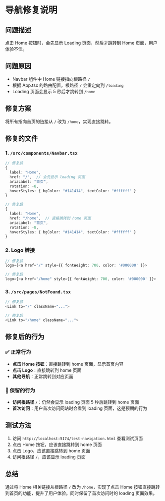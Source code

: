 # 导航修复说明

## 问题描述
点击 Home 按钮时，会先显示 Loading 页面，然后才跳转到 Home 页面，用户体验不佳。

## 问题原因
- Navbar 组件中 Home 链接指向根路径 `/`
- 根据 App.tsx 的路由配置，根路径 `/` 会重定向到 `/loading`
- Loading 页面会显示 5 秒后才跳转到 `/home`

## 修复方案
将所有指向首页的链接从 `/` 改为 `/home`，实现直接跳转。

## 修复的文件

### 1. `/src/components/Navbar.tsx`
```typescript
// 修复前
{
  label: "Home",
  href: "/",  // 会先显示 loading 页面
  ariaLabel: "首页",
  rotation: -8,
  hoverStyles: { bgColor: "#141414", textColor: "#ffffff" }
}

// 修复后
{
  label: "Home",
  href: "/home",  // 直接跳转到 home 页面
  ariaLabel: "首页",
  rotation: -8,
  hoverStyles: { bgColor: "#141414", textColor: "#ffffff" }
}
```

### 2. Logo 链接
```typescript
// 修复前
logo={<a href="/" style={{ fontWeight: 700, color: '#000000' }}>

// 修复后
logo={<a href="/home" style={{ fontWeight: 700, color: '#000000' }}>
```

### 3. `/src/pages/NotFound.tsx`
```typescript
// 修复前
<Link to="/" className="...">

// 修复后
<Link to="/home" className="...">
```

## 修复后的行为

### ✅ 正常行为
- **点击 Home 按钮**：直接跳转到 home 页面，显示首页内容
- **点击 Logo**：直接跳转到 home 页面
- **其他导航**：正常跳转到对应页面

### 🔄 保留的行为
- **访问根路径 `/`**：仍然会显示 loading 页面 5 秒后跳转到 home 页面
- **首次访问**：用户首次访问网站时会看到 loading 页面，这是预期的行为

## 测试方法

1. 访问 `http://localhost:5174/test-navigation.html` 查看测试页面
2. 点击 Home 按钮，应该直接跳转到 home 页面
3. 点击 Logo，应该直接跳转到 home 页面
4. 访问根路径 `/`，应该显示 loading 页面

## 总结

通过将 Home 相关链接从根路径 `/` 改为 `/home`，实现了点击 Home 按钮直接跳转到首页的功能，提升了用户体验。同时保留了首次访问时的 loading 页面效果。
